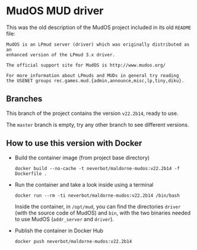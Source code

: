 # MudOS MUD driver

This was the old description of the MudOS project included in its old `README` file:

```
MudOS is an LPmud server (driver) which was originally distributed as an
enhanced version of the LPmud 3.x driver.

The official support site for MudOS is http://www.mudos.org/

For more information about LPmuds and MUDs in general try reading
the USENET groups rec.games.mud.{admin,announce,misc,lp,tiny,diku}.
```

## Branches

This branch of the project contains the version `v22.2b14`, ready to use.

The `master` branch is empty, try any other branch to see different versions.

## How to use this version with Docker

- Build the container image (from project base directory)

  `docker build --no-cache -t neverbot/maldorne-mudos:v22.2b14 -f Dockerfile .`

- Run the container and take a look inside using a terminal

  `docker run --rm -ti neverbot/maldorne-mudos:v22.2b14 /bin/bash`

  Inside the container, in `/opt/mud`, you can find the directories `driver` 
  (with the source code of MudOS) and `bin`, with the two binaries needed
  to use MudOS (`addr_server` and `driver`).

- Publish the container in Docker Hub

  `docker push neverbot/maldorne-mudos:v22.2b14`
